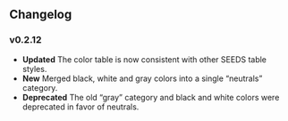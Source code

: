 ## Changelog

### v0.2.12

- **Updated** The color table is now consistent with other SEEDS table styles.
- **New** Merged black, white and gray colors into a single “neutrals” category.
- **Deprecated** The old “gray” category and black and white colors were deprecated in favor of neutrals.
